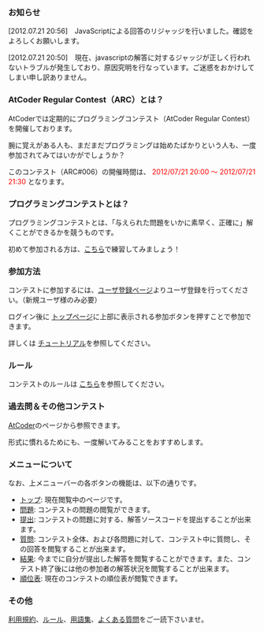 
<div>

### **お知らせ**

<section>
[2012.07.21 20:56]　JavaScriptによる回答のリジャッジを行いました。確認をよろしくお願いします。

[2012.07.21 20:50]　現在、javascriptの解答に対するジャッジが正しく行われないトラブルが発生しており、原因究明を行なっています。ご迷惑をおかけしてしまい申し訳ありません。

</section>

### **AtCoder Regular Contest（ARC）とは？**

<section>
AtCoderでは定期的にプログラミングコンテスト（AtCoder Regular Contest）を開催しております。

腕に覚えがある人も、まだまだプログラミングは始めたばかりという人も、一度参加されてみてはいかがでしょうか？

このコンテスト（ARC#006）の開催時間は、
<font color="red">2012/07/21 20:00 ～ 2012/07/21 21:30</font>
となります。

</section>

### **プログラミングコンテストとは？**

<section>
プログラミングコンテストとは、「与えられた問題をいかに素早く、正確に」解くことができるかを競うものです。

初めて参加される方は、<a href="http://practice.contest.atcoder.jp/#">こちら</a>で練習してみましょう！

</section>

### **参加方法**

<section>
コンテストに参加するには、<a href="https://atcoder.jp/contests/arc006/register">ユーザ登録ページ</a>よりユーザ登録を行ってください。（新規ユーザ様のみ必要）

ログイン後に <a href="https://atcoder.jp/contests/arc006/">トップページ</a>に上部に表示される参加ボタンを押すことで参加できます。

詳しくは <a href="https://atcoder.jp/contests/arc006/tutorial">チュートリアル</a>を参照してください。

</section>

### **ルール**

<section>
コンテストのルールは <a href="https://atcoder.jp/contests/arc006/rules">こちら</a>を参照してください。

</section>

### **過去問＆その他コンテスト**

<section>
<a href="http://www.atcoder.jp">AtCoder</a>のページから参照できます。

形式に慣れるためにも、一度解いてみることをおすすめします。

</section>

### **メニューについて**

<section>
なお、上メニューバーの各ボタンの機能は、以下の通りです。


<ul>

<li>
<a href="https://atcoder.jp/contests/arc006#">トップ</a>: 現在閲覧中のページです。
</li>

<li>
<a href="https://atcoder.jp/contests/arc006/assignments">問題</a>: コンテストの問題の閲覧ができます。
</li>

<li>
<a href="https://atcoder.jp/contests/arc006/submit">提出</a>: コンテストの問題に対する、解答ソースコードを提出することが出来ます。
</li>

<li>
<a href="https://atcoder.jp/contests/arc006/clarifications">質問</a>: コンテスト全体、および各問題に対して、コンテスト中に質問し、その回答を閲覧することが出来ます。
</li>

<li>
<a href="https://atcoder.jp/contests/arc006/submissions/me">結果</a>: 今までに自分が提出した解答を閲覧することができます。また、コンテスト終了後には他の参加者の解答状況を閲覧することが出来ます。
</li>

<li>
<a href="https://atcoder.jp/contests/arc006/standings">順位表</a>: 現在のコンテストの順位表が閲覧できます。
</li>

</ul>

</section>

### **その他**

<section>
<a href="https://atcoder.jp/contests/arc006/tos">利用規約</a>、<a href="https://atcoder.jp/contests/arc006/rules">ルール</a>、<a href="https://atcoder.jp/contests/arc006/glossary">用語集</a>、<a href="https://atcoder.jp/contests/arc006/faq">よくある質問</a>をご一読下さいませ。

</section>

</div>
